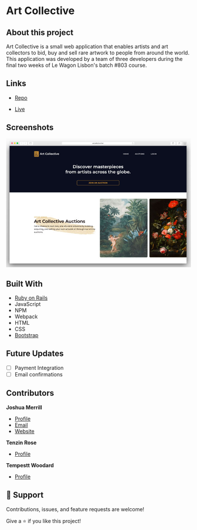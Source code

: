 <h1>Art Collective</h1>

## About this project

<p>Art Collective is a small web application that enables artists and art collectors to bid, buy and sell rare artwork to people from around the world. This application was developed by a team of three developers during the final two weeks of Le Wagon Lisbon's batch #803 course.</p>

## Links

- [Repo](https://github.com/josh-merrill/PRIVATE-ART-803)

- [Live](https://www.artcollective.live)

## Screenshots

![Art Collective Homepage](public/ac-mockup.jpg)

## Built With

- [Ruby on Rails](https://rubyonrails.org/)
- JavaScript
- NPM
- Webpack
- HTML
- CSS
- [Bootstrap](https://getbootstrap.com/)

## Future Updates

- [ ] Payment Integration
- [ ] Email confirmations

## Contributors

**Joshua Merrill**

- [Profile](https://github.com/josh-merrill)
- [Email](mailto:joshmmerrill@outlook.com?subject="Hello!")
- [Website](https://troopl.com/joshmerrill")

**Tenzin Rose**

- [Profile](https://github.com/niznet89)

**Tempestt Woodard**

- [Profile](https://github.com/tnwoodard)

## 🤝 Support

Contributions, issues, and feature requests are welcome!

Give a ⭐️ if you like this project!

